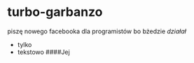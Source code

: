 # turbo-garbanzo
piszę nowego facebooka
dla programistów bo bżedzie *działał*
* tylko
* tekstowo
####Jej
